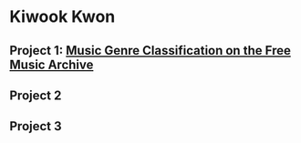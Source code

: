 # Kiwook Kwon


## Project 1: [Music Genre Classification on the Free Music Archive](https://github.com/kikwon/fma_project)

## Project 2

## Project 3
